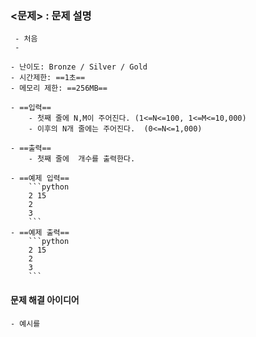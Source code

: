 ### <문제> : 문제 설명
```ad-question
 - 처음
 - 
```

```ad-attention
- 난이도: Bronze / Silver / Gold
- 시간제한: ==1초==
- 메모리 제한: ==256MB==

- ==입력== 
	- 첫째 줄에 N,M이 주어진다. (1<=N<=100, 1<=M<=10,000)
	- 이후의 N개 줄에는 주어진다.  (0<=N<=1,000)

- ==출력==
	- 첫째 줄에  개수를 출력한다.

- ==예제 입력==
	```python
	2 15
	2
	3
	```
- ==예제 출력==
	```python
	2 15
	2
	3
	```
```

#### 문제 해결 아이디어
```ad-example
- 예시를
```
